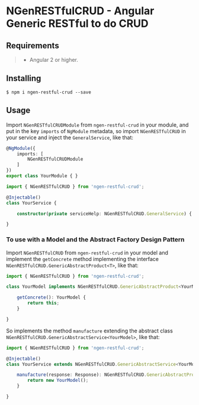 # NGenRESTfulCRUD - Angular Generic RESTful to do CRUD

## Requirements

>- Angular 2 or higher.

## Installing

	$ npm i ngen-restful-crud --save

## Usage

Import ```NGenRESTfulCRUDModule``` from ```ngen-restful-crud``` in your module, and put in the key ```imports``` of ```NgModule``` metadata, so import ```NGenRESTfulCRUD``` in your service and inject the ```GeneralService```, like that:

```typescript
@NgModule({
    imports: [
        NGenRESTfulCRUDModule
    ]
})
export class YourModule { }
```

```typescript
import { NGenRESTfulCRUD } from 'ngen-restful-crud';

@Injectable()
class YourService {

	constructor(private serviceHelp: NGenRESTfulCRUD.GeneralService) { }

}
```

### To use with a Model and the Abstract Factory Design Pattern

Import ```NGenRESTfulCRUD``` from ```ngen-restful-crud``` in your model and implement the ```getConcrete``` method implementing the interface ```NGenRESTfulCRUD.GenericAbstractProduct<T>```, like that:

```typescript
import { NGenRESTfulCRUD } from 'ngen-restful-crud';

class YourModel implements NGenRESTfulCRUD.GenericAbstractProduct<YourModel> {

    getConcrete(): YourModel {
        return this;
    }

}
```

So implements the method ```manufacture``` extending the abstract class ```NGenRESTfulCRUD.GenericAbstractService<YourModel>```, like that:

```typescript
import { NGenRESTfulCRUD } from 'ngen-restful-crud';

@Injectable()
class YourService extends NGenRESTfulCRUD.GenericAbstractService<YourModel> {

    manufacture(response: Response): NGenRESTfulCRUD.GenericAbstractProduct<YourModel> {
        return new YourModel();
    }

}
```


